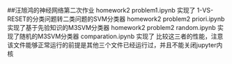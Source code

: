 ##汪旭鸿的神经网络第二次作业
homework2 problem1.ipynb 实现了 1-VS-RESET的分类问题转二类问题的SVM分类器
homework2 problem2 priori.ipynb 实现了基于先验知识的M3SVM分类器
homework2 problem2 random.ipynb 实现了随机的M3SVM分类器
comparation.ipynb 实现了 比较这三者的性能，注意该文件能够正常运行的前提是其他三个文件已经运行过，并且不能关闭jupyter内核
